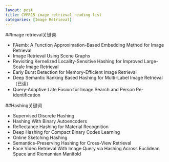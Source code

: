 ```yaml
---
layout: post
title: CVPR15 image retrieval reading list
categories: [Image Retrieval]
---
```


##Image retrieval关键词

- FAemb: A Function Approximation-Based Embedding Method for Image Retrieval
- Image Retrieval Using Scene Graphs
- Revisiting Kernelized Locality-Sensitive Hashing for Improved Large-Scale Image Retrieval
- Early Burst Detection for Memory-Efficient Image Retrieval
- Deep Semantic Ranking Based Hashing for Multi-Label Image Retrieval（已读）
- Query-Adaptive Late Fusion for Image Search and Person Re-identification

##Hashing关键词

- Supervised Discrete Hashing
- Hashing With Binary Autoencoders
- Reflectance Hashing for Material Recognition
- Deep Hashing for Compact Binary Codes Learning
- Online Sketching Hashing
- Semantics-Preserving Hashing for Cross-View Retrieval
- Face Video Retrieval With Image Query via Hashing Across Euclidean Space and Riemannian Manifold
